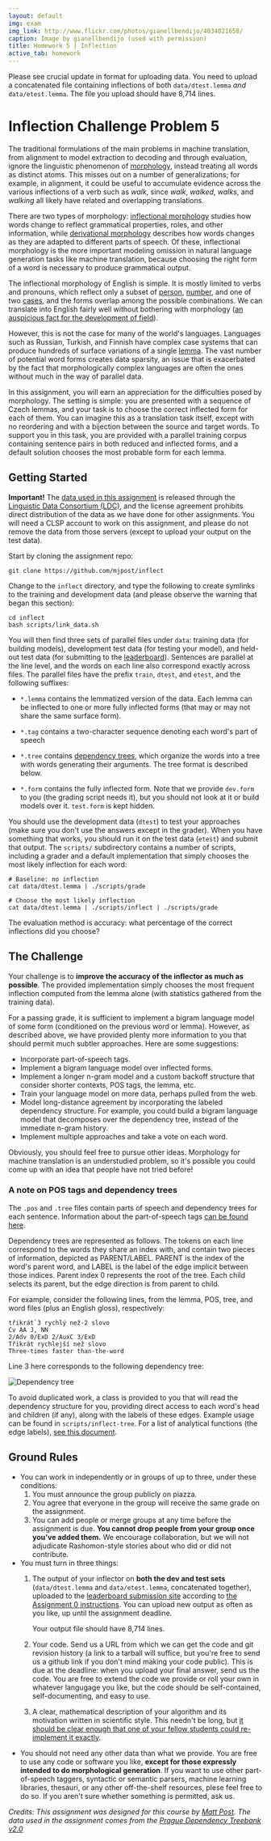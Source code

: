 ```yaml
---
layout: default
img: exam
img_link: http://www.flickr.com/photos/gianellbendijo/4034021658/
caption: Image by gianellbendijo (used with permission)
title: Homework 5 | Inflection
active_tab: homework
---
```


<div class="alert alert-danger">
  Please see crucial update in format for
  uploading data. You need to upload a concatenated file containing
  inflections of both <code>data/dtest.lemma</code> <i>and</i>
  <code>data/etest.lemma</code>. The file you upload should have 8,714 lines.
</div>


Inflection <span class="text-muted">Challenge Problem 5</span>
==============================================================

The traditional formulations of the main problems in machine
translation, from alignment to model extraction to decoding
and through evaluation, ignore the linguistic phenomenon of
[morphology](http://en.wikipedia.org/wiki/Morphology_(linguistics)),
instead treating all words as distinct atoms. This misses
out on a number of generalizations; for example, in
alignment, it could be useful to accumulate evidence across
the various inflections of a verb such as *walk*, since
*walk*, *walked*, *walks*, and *walking* all likely have
related and overlapping translations.

There are two types of morphology:
[inflectional morphology](http://en.wikipedia.org/wiki/Inflection)
studies how words change to reflect grammatical properties,
roles, and other information, while
[derivational morphology](http://en.wikipedia.org/wiki/Derivation_(linguistics))
describes how words changes as they are adapted to different
parts of speech. Of these, inflectional morphology is the
more important modeling omission in natural language
generation tasks like machine translation, because choosing
the right form of a word is necessary to produce
grammatical output.

The inflectional morphology of English is simple. It is
mostly limited to verbs and pronouns, which reflect only a
subset of
[person](http://en.wikipedia.org/wiki/Grammatical_person),
[number](http://en.wikipedia.org/wiki/Grammatical_number),
and one of two
[cases](http://en.wikipedia.org/wiki/Grammatical_case), and
the forms overlap among the possible combinations. We can
translate into English fairly well without bothering with
morphology
([an auspicious fact for the development of field](http://cs.jhu.edu/~post/bitext/#same-language)).

However, this is not the case for many of the world's
languages. Languages such as Russian, Turkish, and Finnish
have complex case systems that can produce hundreds of
surface variations of a single
[lemma](http://en.wikipedia.org/wiki/Lemma_(psycholinguistics)). The
vast number of potential word forms creates data sparsity,
an issue that is exacerbated by the fact that
morphologically complex languages are often the ones without
much in the way of parallel data.

In this assignment, you will earn an appreciation for the
difficulties posed by morphology.  The setting is simple:
you are presented with a sequence of Czech lemmas, and your
task is to choose the correct inflected form for each of
them. You can imagine this as a translation task itself,
except with no reordering and with a bijection between the
source and target words. To support you in this task, you
are provided with a parallel training corpus containing
sentence pairs in both reduced and inflected forms, and a
default solution chooses the most probable form for each
lemma. 

Getting Started
---------------

<div class="alert alert-danger"> <b>Important!</b> The <a
  href="http://catalog.ldc.upenn.edu/LDC2006T01">data used
  in this assignment</a> is released through the <a
  href="http://ldc.upenn.edu">Linguistic Data Consortium
  (LDC)</a>, and the license agreement prohibits
  direct distribution of the data as we have done for other
  assignments. You will need a CLSP account to work on this
  assignment, and please do not remove the data from those
  servers (except to upload your output on the test
  data).</div>

Start by cloning the assignment repo:

    git clone https://github.com/mjpost/inflect

Change to the `inflect` directory, and type the following
to create symlinks to the training and development data (and
please observe the warning that began this section):

    cd inflect
    bash scripts/link_data.sh

You will then find three sets of parallel files under `data`:
training data (for building models), development test data
(for testing your model), and held-out test data (for
submitting to the [leaderboard](leaderboard.html)). Sentences
are parallel at the line level, and the words on each line
also correspond exactly across files. The parallel files
have the prefix `train`, `dtest`, and `etest`, and the
following suffixes:

- `*.lemma` contains the lemmatized version of the data. Each
  lemma can be inflected to one or more fully inflected
  forms (that may or may not share the same surface form).

- `*.tag` contains a two-character sequence denoting each
  word's part of speech

- `*.tree` contains [dependency trees](http://en.wikipedia.org/wiki/Dependency_grammar), which
  organize the words into a tree with words 
  generating their arguments. The tree format is described
  below.

- `*.form` contains the fully inflected form. Note that we
  provide `dev.form` to you (the grading script needs it),
  but you should not look at it or build models over
  it. `test.form` is kept hidden.

You should use the development data (`dtest`) to test your
approaches (make sure you don't use the answers except in
the grader). When you have something that works, you should
run it on the test data (`etest`) and submit that
output. The `scripts/` subdirectory contains a number of
scripts, including a grader and a default implementation
that simply chooses the most likely inflection for each
word:

    # Baseline: no inflection
    cat data/dtest.lemma | ./scripts/grade

    # Choose the most likely inflection
    cat data/dtest.lemma | ./scripts/inflect | ./scripts/grade

The evaluation method is accuracy: what percentage of the
correct inflections did you choose?
    
The Challenge
-------------

Your challenge is to __improve the accuracy of the inflector
as much as possible__. The provided implementation simply
chooses the most frequent inflection computed from the 
lemma alone (with statistics gathered from the training data).

For a passing grade, it is sufficient to implement a bigram
language model of some form (conditioned on the previous
word or lemma). However, as described above, we have
provided plenty more information to you that should permit
much subtler approaches. Here are some suggestions:

* Incorporate part-of-speech tags.
* Implement a bigram language model over inflected forms.
* Implement a longer n-gram model and a custom backoff
  structure that consider shorter contexts, POS tags, the
  lemma, etc.
* Train your language model on more data, perhaps pulled
  from the web.
* Model long-distance agreement by incorporating the labeled
  dependency structure. For example, you could build a
  bigram language model that decomposes over the dependency
  tree, instead of the immediate n-gram history.
* Implement multiple approaches and take a vote on each word.

Obviously, you should feel free to pursue other ideas.
Morphology for machine translation is an understudied
problem, so it's possible you could come up with an idea
that people have not tried before!

### A note on POS tags and dependency trees

The `.pos` and `.tree` files contain parts of speech and
dependency trees for each sentence. Information about the
part-of-speech tags
[can be found here](https://ufal.mff.cuni.cz/pdt2.0/doc/manuals/en/a-layer/html/ch01s02.html).

Dependency trees are represented as follows. The tokens on
each line correspond to the words they share an index with,
and contain two pieces of information, depicted as
PARENT/LABEL. PARENT is the index of the word's parent word,
and LABEL is the label of the edge implicit between those
indices. Parent index 0 represents the root of the
tree. Each child selects its parent, but the edge direction
is from parent to child.

For example, consider the following lines, from the lemma,
POS, tree, and word files (plus an English gloss), respectively:

    třikrát`3 rychlý než-2 slovo
    Cv AA J, NN
    2/Adv 0/ExD 2/AuxC 3/ExD
    Třikrát rychlejší než slovo
    Three-times faster than-the-word

Line 3 here corresponds to the following dependency tree:

![Dependency tree](assets/img/hw5_dep.png)

To avoid duplicated work, a class is provided to you that
will read the dependency structure for you, providing direct
access to each word's head and children (if any), along with
the labels of these edges. Example usage can be found in
`scripts/inflect-tree`. For a list of analytical functions
(the edge labels),
[see this document](https://ufal.mff.cuni.cz/pdt2.0/doc/manuals/en/a-layer/html/ch03.html#s1-list-anal-func).

Ground Rules
------------

* You can work in independently or in groups of up to three, under these 
  conditions: 
  1. You must announce the group publicly on piazza.
  1. You agree that everyone in the group will receive the same grade on the assignment. 
  1. You can add people or merge groups at any time before the assignment is
     due. **You cannot drop people from your group once you've added them.**
  We encourage collaboration, but we will not adjudicate Rashomon-style 
  stories about who did or did not contribute.
* You must turn in three things:
  1. The output of your inflector on <b>both the dev and test sets</b>
     (`data/dtest.lemma` and `data/etest.lemma`, concatenated together), uploaded to the
     [leaderboard submission site](http://jhumtclass.appspot.com)
     according to <a href="assignment0.html">the Assignment 0
     instructions</a>. You can upload new output as often as
     you like, up until the assignment deadline.
     
     Your output file should have 8,714 lines.
  1. Your code. Send us a URL from which we can get the code and git revision
     history (a link to a tarball will suffice, but you're free to send us a 
     github link if you don't mind making your code public). This is due at the
     deadline: when you upload your final answer, send us the code.
     You are free to extend the code we provide or roll your own in whatever
     langugage you like, but the code should be self-contained, 
     self-documenting, and easy to use. 
  1. A clear, mathematical description of your algorithm and its motivation
     written in scientific style. This needn't be long, but [it should be
     clear enough that one of your fellow students could re-implement it 
     exactly](hw-writing-exercise.html).
* You should not need any other data than what we provide. You
   are free to use any code or software you like, __except
   for those expressly intended to do morphological
   generation__.  If you want to use other part-of-speech taggers,
   syntactic or semantic parsers, machine learning
   libraries, thesauri, or any other off-the-shelf
   resources, plese feel free to do so. If you aren't sure
   whether something is permitted, ask us.

*Credits: This assignment was designed for this course by
 [Matt Post](http://cs.jhu.edu/~post/). The data used in the
 assignment comes from the
 [Prague Dependency Treebank v2.0](https://ufal.mff.cuni.cz/pdt2.0/)*
